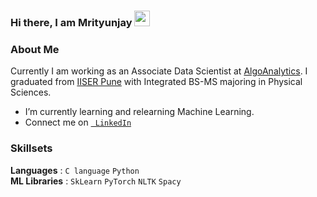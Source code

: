 ### Hi there, I am Mrityunjay <img src="https://media.giphy.com/media/hvRJCLFzcasrR4ia7z/giphy.gif" width="25px">

<!--
**samantamrityunjay/samantamrityunjay** is a ✨ _special_ ✨ repository because its `README.md` (this file) appears on your GitHub profile.

Here are some ideas to get you started:

- 🔭 I’m currently working on ...
- 🌱 I’m currently learning ...
- 👯 I’m looking to collaborate on ...
- 🤔 I’m looking for help with ...
- 💬 Ask me about ...
- 📫 How to reach me: ...
- 😄 Pronouns: ...
- ⚡ Fun fact: ...
-->
### About Me
Currently I am working as an Associate Data Scientist at [AlgoAnalytics](https://algoanalytics.com).
I graduated from [IISER Pune](https://www.iiserpune.ac.in) with Integrated BS-MS majoring in Physical Sciences. 
<br>
- I’m currently learning and relearning Machine Learning.
- Connect me on <a href="https://www.linkedin.com/in/mrityunjay-samanta">` LinkedIn`</a>


### Skillsets
**Languages** : `C language` `Python` <br>
**ML Libraries** : `SkLearn` `PyTorch` `NLTK` `Spacy`


